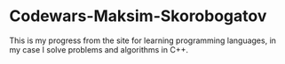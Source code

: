# Codewars-Maksim-Skorobogatov
This is my progress from the site for learning programming languages, in my case I solve problems and algorithms in C++. 
